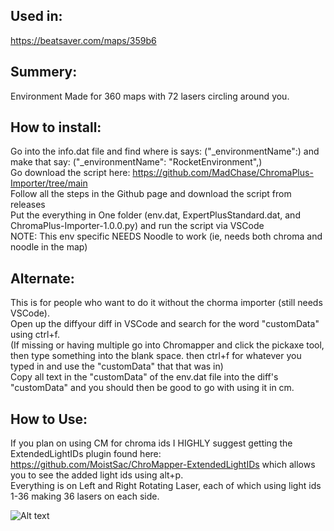 ## Used in:  
https://beatsaver.com/maps/359b6

## Summery:  
Environment Made for 360 maps with 72 lasers circling around you.

## How to install:  
Go into the info.dat file and find where is says: ("_environmentName":) and make that say: ("_environmentName": "RocketEnvironment",)  
Go download the script here: https://github.com/MadChase/ChromaPlus-Importer/tree/main  
Follow all the steps in the Github page and download the script from releases  
Put the everything in One folder (env.dat, ExpertPlusStandard.dat, and ChromaPlus-Importer-1.0.0.py) and run the script via VSCode   
NOTE: This env specific NEEDS Noodle to work (ie, needs both chroma and noodle in the map)   

## Alternate:
This is for people who want to do it without the chorma importer (still needs VSCode).    
Open up the diffyour diff in VSCode and search for the word "customData" using ctrl+f.   
(If missing or having multiple go into Chromapper and click the pickaxe tool, then type something into the blank space. then ctrl+f for whatever you typed in and use the "customData" that that was in)    
Copy all text in the "customData" of the env.dat file into the diff's "customData" and you should then be good to go with using it in cm.    

## How to Use:  
If you plan on using CM for chroma ids I HIGHLY suggest getting the ExtendedLightIDs plugin found here: https://github.com/MoistSac/ChroMapper-ExtendedLightIDs which allows you to see the added light ids using alt+p.   
Everything is on Left and Right Rotating Laser, each of which using light ids 1-36 making 36 lasers on each side. 


![Alt text](PIC.png)
